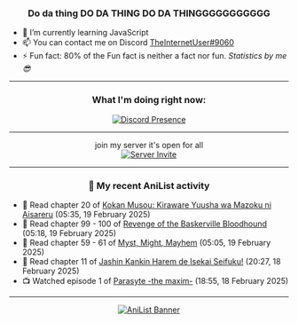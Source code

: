 <div align="center">

### Do da thing DO DA THING DO DA THINGGGGGGGGGGG
</div>

- 🌱 I’m currently learning JavaScript
- 📫 You can contact me on Discord [TheInternetUser#9060](https://discord.com/users/534117072796385300)
- ⚡ Fun fact: 80% of the Fun fact is neither a fact nor fun. _Statistics by me 😎_
<hr>

<div align="center">

### What I'm doing right now:
[![Discord Presence](https://lanyard.cnrad.dev/api/534117072796385300)](https://discord.com/users/534117072796385300)
<hr>

join my server it's open for all <br>
[![Server Invite](https://invidget.switchblade.xyz/bfYgVHxrSs)](https://discord.gg/bfYgVHxrSs)

<hr>
  
### 🌸 My recent AniList activity

</div>

<!-- ANILIST_ACTIVITY:start -->

-   📖 Read chapter 20 of [Kokan Musou: Kiraware Yuusha wa Mazoku ni Aisareru](https://anilist.co/manga/142463) (05:35, 19 February 2025)
-   📖 Read chapter 99 - 100 of [Revenge of the Baskerville Bloodhound](https://anilist.co/manga/163824) (05:18, 19 February 2025)
-   📖 Read chapter 59 - 61 of [Myst, Might, Mayhem](https://anilist.co/manga/175946) (05:05, 19 February 2025)
-   📖 Read chapter 11 of [Jashin Kankin Harem de Isekai Seifuku!](https://anilist.co/manga/176112) (20:27, 18 February 2025)
-   📺 Watched episode 1 of [Parasyte -the maxim-](https://anilist.co/anime/20623) (18:55, 18 February 2025)

<!-- ANILIST_ACTIVITY:end -->
<hr>

<div align="center">

[![AniList Banner](https://img.anili.st/User/929966)](https://anilist.co/user/TheInternetUser)

<!-- ![Profile views](https://gpvc.arturio.dev/TheInternetUse7) Since 2023-01-09 -->
<br>


</div>

